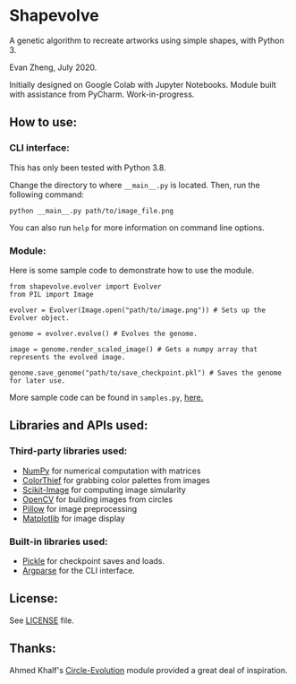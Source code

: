 # Shapevolve
A genetic algorithm to recreate artworks using simple shapes, with Python 3.

Evan Zheng, July 2020.

Initially designed on Google Colab with Jupyter Notebooks. Module built with assistance from PyCharm. Work-in-progress.

## How to use:

### CLI interface:
This has only been tested with Python 3.8.

Change the directory to where `__main__.py` is located. Then, run the following command:

`python __main__.py path/to/image_file.png`

You can also run `help` for more information on command line options.

### Module:
Here is some sample code to demonstrate how to use the module.

```
from shapevolve.evolver import Evolver
from PIL import Image

evolver = Evolver(Image.open("path/to/image.png")) # Sets up the Evolver object.

genome = evolver.evolve() # Evolves the genome.

image = genome.render_scaled_image() # Gets a numpy array that represents the evolved image.

genome.save_genome("path/to/save_checkpoint.pkl") # Saves the genome for later use.
```

More sample code can be found in `samples.py`, [here.](https://github.com/richmondvan/Shapevolve/blob/master/circlevolve/samples.py)

## Libraries and APIs used:

### Third-party libraries used:
- [NumPy](https://numpy.org/) for numerical computation with matrices
- [ColorThief](https://github.com/fengsp/color-thief-py) for grabbing color palettes from images
- [Scikit-Image](https://scikit-image.org/) for computing image simularity
- [OpenCV](https://opencv.org/) for building images from circles
- [Pillow](https://github.com/python-pillow/Pillow) for image preprocessing
- [Matplotlib](https://matplotlib.org/) for image display

### Built-in libraries used:
- [Pickle](https://docs.python.org/3/library/pickle.html) for checkpoint saves and loads.
- [Argparse](https://docs.python.org/3/library/argparse.html) for the CLI interface.

## License:
See [LICENSE](https://github.com/richmondvan/Shapevolve/blob/master/LICENSE) file.

## Thanks:
Ahmed Khalf's [Circle-Evolution](https://github.com/ahmedkhalf/Circle-Evolution) module provided a great deal of inspiration.
